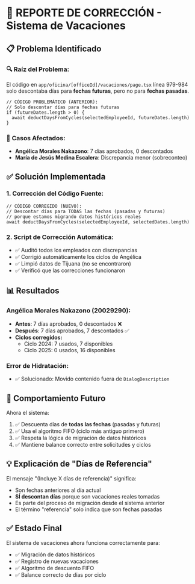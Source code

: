 # 🔧 REPORTE DE CORRECCIÓN - Sistema de Vacaciones

## 📋 Problema Identificado

### 🔍 **Raíz del Problema:**
El código en `app/oficina/[officeId]/vacaciones/page.tsx` línea 979-984 solo descontaba días para **fechas futuras**, pero no para **fechas pasadas**.

```tsx
// CÓDIGO PROBLEMÁTICO (ANTERIOR):
// Solo descontar días para fechas futuras
if (futureDates.length > 0) {
  await deductDaysFromCycles(selectedEmployeeId, futureDates.length)
}
```

### 🎯 **Casos Afectados:**
- **Angélica Morales Nakazono**: 7 días aprobados, 0 descontados
- **María de Jesús Medina Escalera**: Discrepancia menor (sobreconteo)

## ✅ Solución Implementada

### 1. **Corrección del Código Fuente:**
```tsx
// CÓDIGO CORREGIDO (NUEVO):
// Descontar días para TODAS las fechas (pasadas y futuras) 
// porque estamos migrando datos históricos reales
await deductDaysFromCycles(selectedEmployeeId, selectedDates.length)
```

### 2. **Script de Corrección Automática:**
- ✅ Auditó todos los empleados con discrepancias
- ✅ Corrigió automáticamente los ciclos de Angélica
- ✅ Limpió datos de Tijuana (no se encontraron)
- ✅ Verificó que las correcciones funcionaron

## 📊 Resultados

### **Angélica Morales Nakazono (20029290):**
- **Antes**: 7 días aprobados, 0 descontados ❌
- **Después**: 7 días aprobados, 7 descontados ✅
- **Ciclos corregidos:**
  - Ciclo 2024: 7 usados, 7 disponibles
  - Ciclo 2025: 0 usados, 16 disponibles

### **Error de Hidratación:**
- ✅ Solucionado: Movido contenido fuera de `DialogDescription`

## 🔮 Comportamiento Futuro

Ahora el sistema:
1. ✅ Descuenta días de **todas las fechas** (pasadas y futuras)
2. ✅ Usa el algoritmo FIFO (ciclo más antiguo primero)
3. ✅ Respeta la lógica de migración de datos históricos
4. ✅ Mantiene balance correcto entre solicitudes y ciclos

## 💡 Explicación de "Días de Referencia"

El mensaje "(Incluye X días de referencia)" significa:
- Son fechas anteriores al día actual
- **SÍ descontan días** porque son vacaciones reales tomadas
- Es parte del proceso de migración desde el sistema anterior
- El término "referencia" solo indica que son fechas pasadas

## ✅ Estado Final

El sistema de vacaciones ahora funciona correctamente para:
- ✅ Migración de datos históricos
- ✅ Registro de nuevas vacaciones  
- ✅ Algoritmo de descuento FIFO
- ✅ Balance correcto de días por ciclo